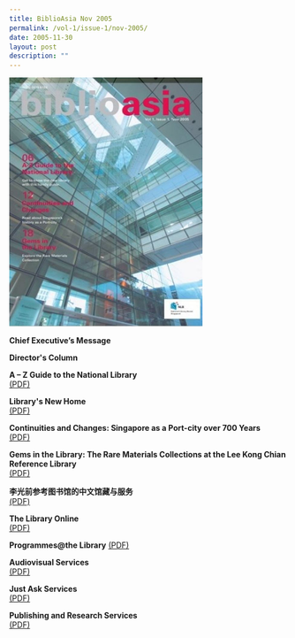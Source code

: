 ```yaml
---
title: BiblioAsia Nov 2005
permalink: /vol-1/issue-1/nov-2005/
date: 2005-11-30
layout: post
description: ""
---
```

<img style="width: 350px; height: 450px;" src="/images/vol-1-issue-1/nov%202005.JPG"><br>

**Chief Executive’s Message** <br>

**Director's Column** <br>

**A – Z Guide to the National Library**<br> [(PDF)](/files/pdf/vol-1/issue-1/v1-Issue1_A-Z%20Guide.pdf)

**Library's New Home**<br> [(PDF)](/files/pdf/vol-1/issue-1/v1-Issue1_Library%20New%20Home.pdf)

**Continuities and Changes: Singapore as a Port-city over 700 Years**<br> [(PDF)](/files/pdf/vol-1/issue-1/v1-Issue1_ContinuitiesChanges.pdf)

**Gems in the Library: The Rare Materials Collections at the Lee Kong Chian Reference Library**<br> [(PDF)](/files/pdf/vol-1/issue-1/v1-Issue1_Gems.pdf)

**李光前参考图书馆的中文馆藏与服务**<br> [(PDF)](/files/pdf/vol-1/issue-1/v1-Issue1_Chinese.pdf)

**The Library Online**<br> [(PDF)](/files/pdf/vol-1/issue-1/v1-Issue1_Library%20Online.pdf)

**Programmes@the Library** [(PDF)](/files/pdf/vol-1/issue-1/v1-Issue1_Programmes%20for%20Nov%202005.pdf)

**Audiovisual Services**<br> [(PDF)](/files/pdf/vol-1/issue-1/v1-issue1_AudiovisualServices.pdf)

**Just Ask Services**<br> [(PDF)](/files/pdf/vol-1/issue-1/v1-issue1_JustAskServices.pdf)

**Publishing and Research Services**<br>
[(PDF)](/files/pdf/vol-1/issue-1/v1-issue1_PublishingandResearch.pdf)